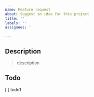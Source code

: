 ```yaml
---
name: Feature request
about: Suggest an idea for this project
title: ''
labels: ''
assignees: ''

---
```


## Description
> description

## Todo
[ ] todo1
